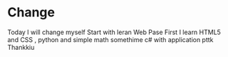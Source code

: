 # Change 
Today I will change myself 
Start with leran Web Pase 
First I learn HTML5 and CSS , python and simple math somethime c# with application pttk
Thankkiu
